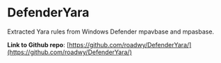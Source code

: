 # DefenderYara

Extracted Yara rules from Windows Defender mpavbase and mpasbase.

**Link to Github repo**: [https://github.com/roadwy/DefenderYara/](https://github.com/roadwy/DefenderYara/)